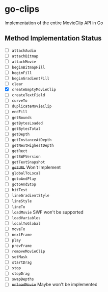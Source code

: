 # go-clips
Implementation of the entire MovieClip API in Go

## Method Implementation Status
- [ ] `attachAudio`
- [ ] `attachBitmap`
- [ ] `attachMovie`
- [ ] `beginBitmapFill`
- [ ] `beginFill`
- [ ] `beginGradientFill`
- [ ] `clear`
- [x] `createEmptyMovieClip`
- [ ] `createTextField`
- [ ] `curveTo`
- [ ] `duplicateMovieClip`
- [ ] `endFill`
- [ ] `getBounds`
- [ ] `getBytesLoaded`
- [ ] `getBytesTotal`
- [ ] `getDepth`
- [ ] `getInstanceAtDepth`
- [ ] `getNextHighestDepth`
- [ ] `getRect`
- [ ] `getSWFVersion`
- [ ] `getTextSnapshot`
- [ ] ~~`getURL`~~ Won't Implement
- [ ] `globalToLocal`
- [ ] `gotoAndPlay`
- [ ] `gotoAndStop`
- [ ] `hitTest`
- [ ] `lineGradientStyle`
- [ ] `lineStyle`
- [ ] `lineTo`
- [ ] `loadMovie` SWF won't be supported
- [ ] `loadVariables`
- [ ] `localToGlobal`
- [ ] `moveTo`
- [ ] `nextFrame`
- [ ] `play`
- [ ] `prevFrame`
- [ ] `removeMovieClip`
- [ ] `setMask`
- [ ] `startDrag`
- [ ] `stop`
- [ ] `stopDrag`
- [ ] `swapDepths`
- [ ] ~~`unloadMovie`~~ Maybe won't be implemented
